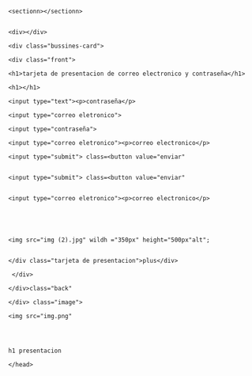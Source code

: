 <!DOCTYPE html>
<html lang="en">
<head>
    <meta charset="UTF-8">
    <meta name="viewport" content="width=device-width, initial-scale=1.0">
    <title>tarjeta de presentacion</title>

    <sectionn></sectionn>
    

    <div></div>

    <div class="bussines-card">

    <div class="front">

    <h1>tarjeta de presentacion de correo electronico y contraseña</h1>
    
    <h1></h1>

    <input type="text"><p>contraseña</p>

    <input type="correo eletronico">

    <input type="contraseña">

    <input type="correo eletronico"><p>correo electronico</p>

    <input type="submit"> class=<button value="enviar"


    <input type="submit"> class=<button value="enviar"


    <input type="correo eletronico"><p>correo electronico</p>





    <img src="img (2).jpg" wildh ="350px" height="500px"alt";
 

    </div class="tarjeta de presentacion">plus</div>

     </div>

    </div>class="back"

    </div> class="image">

    <img src="img.png"


    

    h1 presentacion

    </head>

    
</head>
<body>
    

    
</body>
</html>
